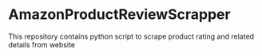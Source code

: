 # AmazonProductReviewScrapper
This repository contains python script to scrape product rating and related details from website
